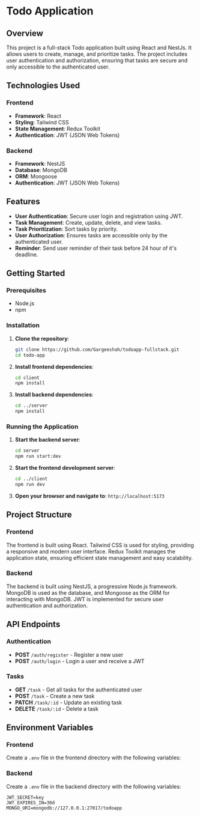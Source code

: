 # Todo Application

## Overview

This project is a full-stack Todo application built using React and NestJs. It allows users to create, manage, and prioritize tasks. The project includes user authentication and authorization, ensuring that tasks are secure and only accessible to the authenticated user.

## Technologies Used

### Frontend
- **Framework**: React
- **Styling**: Tailwind CSS
- **State Management**: Redux Toolkit
- **Authentication**: JWT (JSON Web Tokens)


### Backend
- **Framework**: NestJS
- **Database**: MongoDB
- **ORM**: Mongoose
- **Authentication**: JWT (JSON Web Tokens)

## Features

- **User Authentication**: Secure user login and registration using JWT.
- **Task Management**: Create, update, delete, and view tasks.
- **Task Prioritization**: Sort tasks by priority.
- **User Authorization**: Ensures tasks are accessible only by the authenticated user.
- **Reminder**: Send user reminder of their task before 24 hour of it's deadline.

## Getting Started

### Prerequisites

- Node.js
- npm 

### Installation

1. **Clone the repository**:
    ```bash
    git clone https://github.com/Gargeeshah/todoapp-fullstack.git
    cd todo-app
    ```

2. **Install frontend dependencies**:
    ```bash
    cd client
    npm install
    ```

3. **Install backend dependencies**:
    ```bash
    cd ../server
    npm install
    ```

### Running the Application

1. **Start the backend server**:
    ```bash
    cd server
    npm run start:dev
    ```

2. **Start the frontend development server**:
    ```bash
    cd ../client
    npm run dev
    ```

3. **Open your browser and navigate to**: `http://localhost:5173`

## Project Structure

### Frontend

The frontend is built using React. Tailwind CSS is used for styling, providing a responsive and modern user interface. 
Redux Toolkit manages the application state, ensuring efficient state management and easy scalability.

### Backend

The backend is built using NestJS, a progressive Node.js framework. MongoDB is used as the database, and Mongoose as the ORM for interacting with MongoDB. 
JWT is implemented for secure user authentication and authorization.


## API Endpoints

### Authentication
- **POST** `/auth/register` - Register a new user
- **POST** `/auth/login` - Login a user and receive a JWT

### Tasks
- **GET** `/task` - Get all tasks for the authenticated user
- **POST** `/task` - Create a new task
- **PATCH** `/task/:id` - Update an existing task
- **DELETE** `/task/:id` - Delete a task

## Environment Variables

### Frontend

Create a `.env` file in the frontend directory with the following variables:

### Backend

Create a `.env` file in the backend directory with the following variables:

```
JWT_SECRET=key
JWT_EXPIRES_IN=30d
MONGO_URI=mongodb://127.0.0.1:27017/todoapp
```







